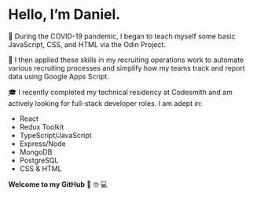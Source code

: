 # Hello, I’m Daniel.
📝 During the COVID-19 pandemic, I began to teach myself some basic JavaScript, CSS, and HTML via the Odin Project.

🤔 I then applied these skills in my recruiting operations work to automate various recruiting processes and simplify how my teams track and report data using Google Apps Script.

🎓 I recently completed my technical residency at Codesmith and am actively looking for full-stack developer roles. I am adept in:
- React
- Redux Toolkit
- TypeScript/JavaScript
- Express/Node
- MongoDB
- PostgreSQL
- CSS & HTML

**Welcome to my GitHub** 👋 🤓 💻
